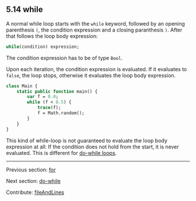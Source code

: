 ## 5.14 while

A normal while loop starts with the `while` keyword, followed by an opening parenthesis `(`, the condition expression and a closing paranthesis `)`. After that follows the loop body expression:

```haxe
while(condition) expression;
```

The condition expression has to be of type `Bool`.

Upon each iteration, the condition expression is evaluated. If it evaluates to `false`, the loop stops, otherwise it evaluates the loop body expression.

```haxe
class Main {
	static public function main() {
		var f = 0.0;
		while (f < 0.5) {
			trace(f);
			f = Math.random();
		}
	}
}
```

This kind of while-loop is not guaranteed to evaluate the loop body expression at all: If the condition does not hold from the start, it is never evaluated. This is different for [do-while loops](expression-do-while.md).

---

Previous section: [for](expression-for.md)

Next section: [do-while](expression-do-while.md)

Contribute: [fileAndLines](https://github.com/HaxeFoundation/HaxeManual/blob/master/05-expressions.tex#L221-221)